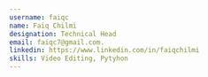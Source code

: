```yaml
---
username: faiqc
name: Faiq Chilmi
designation: Technical Head
email: faiqc7@gmail.com.
linkedin: https://www.linkedin.com/in/faiqchilmi
skills: Video Editing, Pytyhon
---
```

